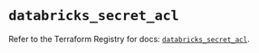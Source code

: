 # `databricks_secret_acl`

Refer to the Terraform Registry for docs: [`databricks_secret_acl`](https://registry.terraform.io/providers/databricks/databricks/1.35.0/docs/resources/secret_acl).
